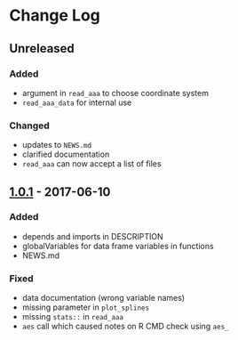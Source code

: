 # Change Log

## Unreleased
### Added
- argument in `read_aaa` to choose coordinate system
- `read_aaa_data` for internal use

### Changed
- updates to `NEWS.md`
- clarified documentation
- `read_aaa` can now accept a list of files

## [1.0.1] - 2017-06-10
### Added
- depends and imports in DESCRIPTION
- globalVariables for data frame variables in functions
- NEWS.md

### Fixed
- data documentation (wrong variable names)
- missing parameter in `plot_splines`
- missing `stats::` in `read_aaa`
- `aes` call which caused notes on R CMD check using `aes_`

[1.0.1]: https://github.com/stefanocoretta/rticulate/compare/v1.0.0...v1.0.1

